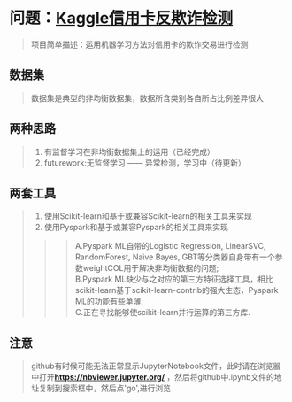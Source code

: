 # 问题：[Kaggle信用卡反欺诈检测](https://www.kaggle.com/mlg-ulb/creditcardfraud)
> 项目简单描述：运用机器学习方法对信用卡的欺诈交易进行检测  
## 数据集  
> 数据集是典型的非均衡数据集，数据所含类别各自所占比例差异很大
## 两种思路  
> 1. 有监督学习在非均衡数据集上的运用（已经完成）  
> 2. futurework:无监督学习 —— 异常检测，学习中（待更新）  
## 两套工具  
> 1. 使用Scikit-learn和基于或兼容Scikit-learn的相关工具来实现  
> 2. 使用Pyspark和基于或兼容Pyspark的相关工具来实现
>>> A.Pyspark ML自带的Logistic Regression, LinearSVC, RandomForest, Naive Bayes, GBT等分类器自身带有一个参数weightCOL用于解决非均衡数据的问题;  
>>> B.Pyspark ML缺少与之对应的第三方特征选择工具，相比scikit-learn基于scikit-learn-contrib的强大生态，Pyspark ML的功能有些单薄;  
>>> C.正在寻找能够使scikit-learn并行运算的第三方库.
## 注意  
> github有时候可能无法正常显示JupyterNotebook文件，此时请在浏览器中打开**https://nbviewer.jupyter.org/** ，然后将github中.ipynb文件的地址复制到搜索框中，然后点'go',进行浏览
